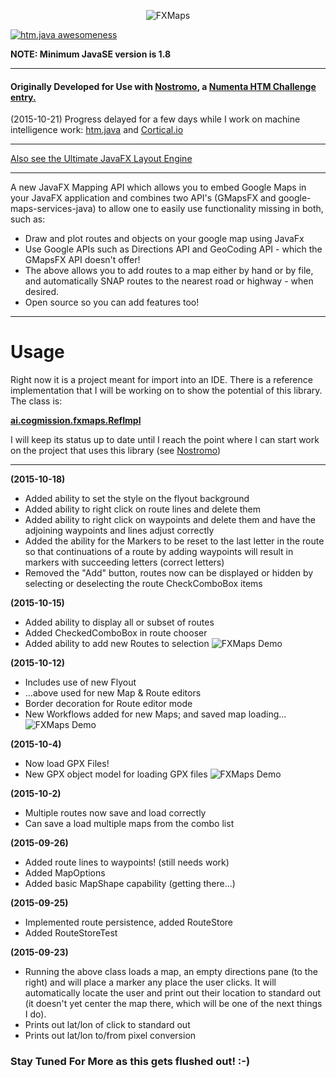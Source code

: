 <p align="center">
<img src="http://metaware.us/images/fx-maps.png" alt="FXMaps">
</p>

[![htm.java awesomeness](https://cdn.rawgit.com/sindresorhus/awesome/d7305f38d29fed78fa85652e3a63e154dd8e8829/media/badge.svg)](http://cogmission.ai)

**NOTE: Minimum JavaSE version is 1.8**

***
#### Originally Developed for Use with [Nostromo](https://github.com/cogmission/Nostromo), a [Numenta HTM Challenge entry.](http://numenta.com/blog/introducing-the-numenta-htm-challenge.html)

(2015-10-21) Progress delayed for a few days while I work on machine intelligence work: [htm.java](https://github.com/numenta/htm.java)  and [Cortical.io](http://cortical.io)

***
[Also see the Ultimate JavaFX Layout Engine](https://github.com/fxpresso/Mosaic)
***

A new JavaFX Mapping API which allows you to embed Google Maps in your JavaFX application and combines two API's (GMapsFX and google-maps-services-java) to allow one to easily use functionality missing in both, such as:

* Draw and plot routes and objects on your google map using JavaFx
* Use Google APIs such as Directions API and GeoCoding API - which the GMapsFX API doesn't offer! 
* The above allows you to add routes to a map either by hand or by file, and automatically SNAP routes to the nearest road or highway - when desired.
* Open source so you can add features too!

***

# Usage

Right now it is a project meant for import into an IDE. There is a reference implementation that I will be working on to show the potential of this library. The class is: 

**[ai.cogmission.fxmaps.RefImpl](https://github.com/fxpresso/FXMaps/blob/master/src/main/java/ai/cogmission/fxmaps/demo/RefImpl.java)**

I will keep its status up to date until I reach the point where I can start work on the project that uses this library (see [Nostromo](https://github.com/cogmission/Nostromo))

***
**(2015-10-18)**
* Added ability to set the style on the flyout background
* Added ability to right click on route lines and delete them
* Added ability to right click on waypoints and delete them and have
  the adjoining waypoints and lines adjust correctly
* Added the ability for the Markers to be reset to the last letter in 
  the route so that continuations of a route by adding waypoints will 
  result in markers with succeeding letters (correct letters)
* Removed the "Add" button, routes now can be displayed or hidden by 
  selecting or deselecting the route CheckComboBox items

**(2015-10-15)**
* Added ability to display all or subset of routes
* Added CheckedComboBox in route chooser
* Added ability to add new Routes to selection 
![FXMaps Demo](http://metaware.us/images/screen.png)

**(2015-10-12)**
* Includes use of new Flyout 
* ...above used for new Map & Route editors
* Border decoration for Route editor mode
* New Workflows added for new Maps; and saved map loading...
![FXMaps Demo](http://metaware.us/images/refimpl.png)

**(2015-10-4)**
* Now load GPX Files!
* New GPX object model for loading GPX files
![FXMaps Demo](http://metaware.us/FXMap2.png)

**(2015-10-2)**
* Multiple routes now save and load correctly
* Can save a load multiple maps from the combo list

**(2015-09-26)**
* Added route lines to waypoints! (still needs work)
* Added MapOptions
* Added basic MapShape capability (getting there...)

**(2015-09-25)**
* Implemented route persistence, added RouteStore
* Added RouteStoreTest

**(2015-09-23)**
* Running the above class loads a map, an empty directions pane (to the right) and will place a marker any place the user clicks. It will automatically locate the user and print out their location to standard out (it doesn't yet center the map there, which will be one of the next things I do).
* Prints out lat/lon of click to standard out
* Prints out lat/lon to/from pixel conversion

### Stay Tuned For More as this gets flushed out! :-)

